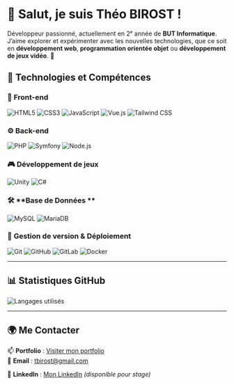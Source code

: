 # 👋 Salut, je suis Théo BIROST !

Développeur passionné, actuellement en 2ᵉ année de **BUT Informatique**. J’aime explorer et expérimenter avec les nouvelles technologies, que ce soit en **développement web**, **programmation orientée objet** ou **développement de jeux vidéo**. 🚀  

## 🚀 Technologies et Compétences

### 🎨 **Front-end**
![HTML5](https://img.shields.io/badge/HTML5-E34F26?style=for-the-badge&logo=html5&logoColor=white)
![CSS3](https://img.shields.io/badge/CSS3-1572B6?style=for-the-badge&logo=css3&logoColor=white)
![JavaScript](https://img.shields.io/badge/JavaScript-F7DF1E?style=for-the-badge&logo=javascript&logoColor=black)
![Vue.js](https://img.shields.io/badge/Vue.js-4FC08D?style=for-the-badge&logo=vue.js&logoColor=white)
![Tailwind CSS](https://img.shields.io/badge/TailwindCSS-06B6D4?style=for-the-badge&logo=tailwindcss&logoColor=white)

### ⚙️ **Back-end**
![PHP](https://img.shields.io/badge/PHP-777BB4?style=for-the-badge&logo=php&logoColor=white)
![Symfony](https://img.shields.io/badge/Symfony-000000?style=for-the-badge&logo=symfony&logoColor=white)
![Node.js](https://img.shields.io/badge/Node.js-43853D?style=for-the-badge&logo=node.js&logoColor=white)

### 🎮 **Développement de jeux**
![Unity](https://img.shields.io/badge/Unity-100000?style=for-the-badge&logo=unity&logoColor=white)
![C#](https://img.shields.io/badge/C%23-239120?style=for-the-badge&logo=c-sharp&logoColor=white)

### 🛠 **Base de Données **
![MySQL](https://img.shields.io/badge/MySQL-4479A1?style=for-the-badge&logo=mysql&logoColor=white)
![MariaDB](https://img.shields.io/badge/MariaDB-003545?style=for-the-badge&logo=mariadb&logoColor=white)


### 📁 **Gestion de version & Déploiement**
![Git](https://img.shields.io/badge/Git-F05032?style=for-the-badge&logo=git&logoColor=white)
![GitHub](https://img.shields.io/badge/GitHub-181717?style=for-the-badge&logo=github&logoColor=white)
![GitLab](https://img.shields.io/badge/GitLab-FC6D26?style=for-the-badge&logo=gitlab&logoColor=white)
![Docker](https://img.shields.io/badge/Docker-2496ED?style=for-the-badge&logo=docker&logoColor=white)

---

## 📊 Statistiques GitHub  
![Langages utilisés](https://github-readme-stats.vercel.app/api/top-langs/?username=TheoBirost&layout=compact&theme=default)

---

## 🌍 Me Contacter  
📫 **Portfolio** : [Visiter mon portfolio](http://45.147.97.140/portfolio/)  
📧 **Email** : tbirost@gmail.com  

💼 **LinkedIn** : [Mon LinkedIn](https://www.linkedin.com/in/th%C3%A9o-birost/) *(disponible pour stage)*

